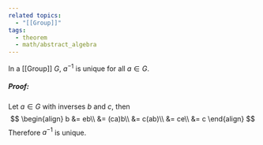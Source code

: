 ```yaml
---
related topics:
  - "[[Group]]"
tags:
  - theorem
  - math/abstract_algebra
---
```

In a [[Group]] $G$, $a^{-1}$ is unique for all $a\in G$.
##### Proof:
Let $a\in G$ with inverses $b$ and $c$, then
$$
\begin{align}
	b &= eb\\
		&= (ca)b\\
		&= c(ab)\\
		&= ce\\
		&= c
\end{align}
$$
Therefore $a^{-1}$ is unique.